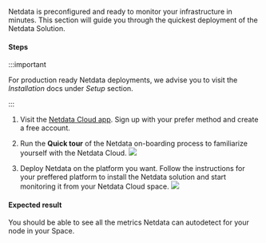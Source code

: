 <!--
title: "Monitor everything in minutes"
sidebar_label: "1 minute deployment"
custom_edit_url: "https://github.com/netdata/netdata/blob/master/docs/getting-started/1minDeployment.md"
sidebar_position: "50"
learn_status: "Published"
learn_topic_type: "Getting started"
learn_rel_path: "Getting started"
learn_docs_purpose: "Quickstart, deployment (install) of Netdata in minutes"
-->

Netdata is preconfigured and ready to monitor your infrastructure in minutes. This section will guide you through the
quickest deployment of the Netdata Solution.


#### Steps

:::important

For production ready Netdata deployments, we advise you to visit the *Installation* docs under *Setup* section.

:::

1. Visit the [Netdata Cloud app](https://app.netdata.cloud/). Sign up with your prefer method and create a free account.

2. Run the **Quick tour** of the Netdata on-boarding process to familiarize yourself with the Netdata Cloud.
    ![](https://user-images.githubusercontent.com/12612986/212523017-bbee4593-5e1a-48c5-b24a-234e0cd12ed7.png)

3. Deploy Netdata on the platform you want. Follow the instructions for your preffered platform to install the Netdata
   solution and start monitoring it from your Netdata Cloud space. 
   ![](https://user-images.githubusercontent.com/12612986/212523020-749bdf88-2ffd-4429-aa9f-a634791c8746.png)

#### Expected result

You should be able to see all the metrics Netdata can autodetect for your node in your Space.